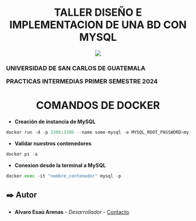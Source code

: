 <h1 align="center"> TALLER DISEÑO E IMPLEMENTACION DE UNA BD CON MYSQL </h1>

<p align="center">
   <img src="https://img.shields.io/badge/STATUS-EN%20DESAROLLO-green">
   </p>
<h3>UNIVERSIDAD DE SAN CARLOS DE GUATEMALA

PRACTICAS INTERMEDIAS
PRIMER SEMESTRE 2024</h3>

<h1 align="center"> COMANDOS DE DOCKER </h1>


* **Creación de instancia de MySQL**

```python
docker run -d -p 3306:3306 --name some-mysql -e MYSQL_ROOT_PASSWORD=my-secret-pw -d mysql:tag
```

* **Validar nuestros contenedores**

```python
docker ps -a
```

* **Conexion desde la terminal a MySQL**

```python
docker exec -it "nombre_contenedor" mysql -p 
```


## ✒️ Autor

* **Alvaro Esaú Arenas** - *Desarrollador* - [Contacto](https://github.com/esau-arenas).



